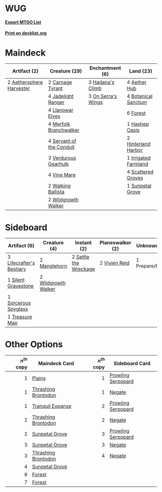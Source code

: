 # WUG

#### [Export MTGO List](../collection/WUG/WUG.txt)
#### [Print on decklist.org](http://decklist.org/?deckmain=4%09Aether%20Hub%0A2%09Aethersphere%20Harvester%0A4%09Botanical%20Sanctum%0A2%09Carnage%20Tyrant%0A6%09Forest%0A3%09Hadana's%20Climb%0A1%09Hashep%20Oasis%0A2%09Hinterland%20Harbor%0A1%09Irrigated%20Farmland%0A4%09Jadelight%20Ranger%0A4%09Llanowar%20Elves%0A4%09Merfolk%20Branchwalker%0A3%09On%20Serra's%20Wings%0A4%09Scattered%20Groves%0A4%09Servant%20of%20the%20Conduit%0A1%09Sunpetal%20Grove%0A3%09Verdurous%20Gearhulk%0A4%09Vine%20Mare%0A2%09Walking%20Ballista%0A2%09Wildgrowth%20Walker&deckside=3%09Lifecrafter's%20Bestiary%0A2%09Manglehorn%0A1%09Prepare/Fight%0A2%09Settle%20the%20Wreckage%0A1%09Silent%20Gravestone%0A1%09Sorcerous%20Spyglass%0A1%09Treasure%20Map%0A2%09Vivien%20Reid%0A2%09Wildgrowth%20Walker)
# Maindeck

|                                           Artifact (2)                                            |                                           Creature (29)                                           |                                       Enchantment (6)                                       |                                           Land (23)                                           |
|---------------------------------------------------------------------------------------------------|---------------------------------------------------------------------------------------------------|---------------------------------------------------------------------------------------------|-----------------------------------------------------------------------------------------------|
|2 [Aethersphere Harvester](http://gatherer.wizards.com/Pages/Card/Details.aspx?multiverseid=423809)|2 [Carnage Tyrant](http://gatherer.wizards.com/Pages/Card/Details.aspx?multiverseid=435334)        |3 [Hadana's Climb](http://gatherer.wizards.com/Pages/Card/Details.aspx?multiverseid=439815)  |4 [Aether Hub](http://gatherer.wizards.com/Pages/Card/Details.aspx?multiverseid=417815)        |
|                                                                                                   |4 [Jadelight Ranger](http://gatherer.wizards.com/Pages/Card/Details.aspx?multiverseid=439793)      |3 [On Serra's Wings](http://gatherer.wizards.com/Pages/Card/Details.aspx?multiverseid=442916)|4 [Botanical Sanctum](http://gatherer.wizards.com/Pages/Card/Details.aspx?multiverseid=417817) |
|                                                                                                   |4 [Llanowar Elves](http://gatherer.wizards.com/Pages/Card/Details.aspx?multiverseid=413717)        |                                                                                             |6 [Forest](http://gatherer.wizards.com/Pages/Card/Details.aspx?multiverseid=439605)            |
|                                                                                                   |4 [Merfolk Branchwalker](http://gatherer.wizards.com/Pages/Card/Details.aspx?multiverseid=435353)  |                                                                                             |1 [Hashep Oasis](http://gatherer.wizards.com/Pages/Card/Details.aspx?multiverseid=430866)      |
|                                                                                                   |4 [Servant of the Conduit](http://gatherer.wizards.com/Pages/Card/Details.aspx?multiverseid=417742)|                                                                                             |2 [Hinterland Harbor](http://gatherer.wizards.com/Pages/Card/Details.aspx?multiverseid=241988) |
|                                                                                                   |3 [Verdurous Gearhulk](http://gatherer.wizards.com/Pages/Card/Details.aspx?multiverseid=420592)    |                                                                                             |1 [Irrigated Farmland](http://gatherer.wizards.com/Pages/Card/Details.aspx?multiverseid=426947)|
|                                                                                                   |4 [Vine Mare](http://gatherer.wizards.com/Pages/Card/Details.aspx?multiverseid=447343)             |                                                                                             |4 [Scattered Groves](http://gatherer.wizards.com/Pages/Card/Details.aspx?multiverseid=426949)  |
|                                                                                                   |2 [Walking Ballista](http://gatherer.wizards.com/Pages/Card/Details.aspx?multiverseid=423848)      |                                                                                             |1 [Sunpetal Grove](http://gatherer.wizards.com/Pages/Card/Details.aspx?multiverseid=420946)    |
|                                                                                                   |2 [Wildgrowth Walker](http://gatherer.wizards.com/Pages/Card/Details.aspx?multiverseid=435372)     |                                                                                             |                                                                                               |


# Sideboard

|                                           Artifact (6)                                            |                                         Creature (4)                                         |                                          Instant (2)                                           |                                    Planeswalker (2)                                    |  Unknown (1)  |
|---------------------------------------------------------------------------------------------------|----------------------------------------------------------------------------------------------|------------------------------------------------------------------------------------------------|----------------------------------------------------------------------------------------|---------------|
|3 [Lifecrafter's Bestiary](http://gatherer.wizards.com/Pages/Card/Details.aspx?multiverseid=423829)|2 [Manglehorn](http://gatherer.wizards.com/Pages/Card/Details.aspx?multiverseid=426877)       |2 [Settle the Wreckage](http://gatherer.wizards.com/Pages/Card/Details.aspx?multiverseid=435186)|2 [Vivien Reid](http://gatherer.wizards.com/Pages/Card/Details.aspx?multiverseid=447344)|1 Prepare/Fight|
|1 [Silent Gravestone](http://gatherer.wizards.com/Pages/Card/Details.aspx?multiverseid=439846)     |2 [Wildgrowth Walker](http://gatherer.wizards.com/Pages/Card/Details.aspx?multiverseid=435372)|                                                                                                |                                                                                        |               |
|1 [Sorcerous Spyglass](http://gatherer.wizards.com/Pages/Card/Details.aspx?multiverseid=435407)    |                                                                                              |                                                                                                |                                                                                        |               |
|1 [Treasure Map](http://gatherer.wizards.com/Pages/Card/Details.aspx?multiverseid=435410)          |                                                                                              |                                                                                                |                                                                                        |               |


# Other Options

|*n*<sup>th</sup> copy|                                        Maindeck Card                                         |*n*<sup>th</sup> copy|                                       Sideboard Card                                        |
|--------------------:|----------------------------------------------------------------------------------------------|--------------------:|---------------------------------------------------------------------------------------------|
|                    1|[Plains](http://gatherer.wizards.com/Pages/Card/Details.aspx?multiverseid=439601)             |                    1|[Prowling Serpopard](http://gatherer.wizards.com/Pages/Card/Details.aspx?multiverseid=426882)|
|                    1|[Thrashing Brontodon](http://gatherer.wizards.com/Pages/Card/Details.aspx?multiverseid=439805)|                    1|[Negate](http://gatherer.wizards.com/Pages/Card/Details.aspx?multiverseid=447135)            |
|                    1|[Tranquil Expanse](http://gatherer.wizards.com/Pages/Card/Details.aspx?multiverseid=433218)   |                    2|[Prowling Serpopard](http://gatherer.wizards.com/Pages/Card/Details.aspx?multiverseid=426882)|
|                    2|[Thrashing Brontodon](http://gatherer.wizards.com/Pages/Card/Details.aspx?multiverseid=439805)|                    2|[Negate](http://gatherer.wizards.com/Pages/Card/Details.aspx?multiverseid=447135)            |
|                    2|[Sunpetal Grove](http://gatherer.wizards.com/Pages/Card/Details.aspx?multiverseid=420946)     |                    3|[Prowling Serpopard](http://gatherer.wizards.com/Pages/Card/Details.aspx?multiverseid=426882)|
|                    3|[Sunpetal Grove](http://gatherer.wizards.com/Pages/Card/Details.aspx?multiverseid=420946)     |                    3|[Negate](http://gatherer.wizards.com/Pages/Card/Details.aspx?multiverseid=447135)            |
|                    3|[Thrashing Brontodon](http://gatherer.wizards.com/Pages/Card/Details.aspx?multiverseid=439805)|                    4|[Negate](http://gatherer.wizards.com/Pages/Card/Details.aspx?multiverseid=447135)            |
|                    4|[Sunpetal Grove](http://gatherer.wizards.com/Pages/Card/Details.aspx?multiverseid=420946)     |                     |                                                                                             |
|                    8|[Forest](http://gatherer.wizards.com/Pages/Card/Details.aspx?multiverseid=439605)             |                     |                                                                                             |
|                    7|[Forest](http://gatherer.wizards.com/Pages/Card/Details.aspx?multiverseid=439605)             |                     |                                                                                             |

